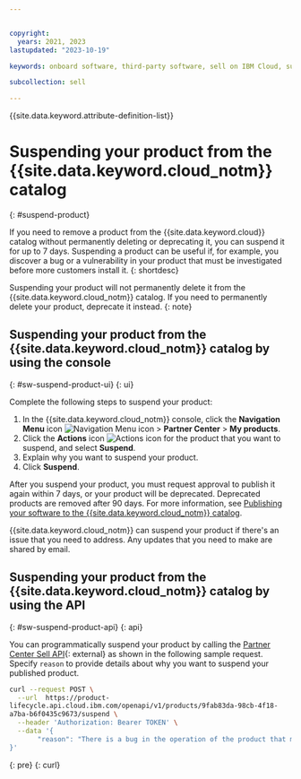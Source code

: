 ```yaml
---


copyright:
  years: 2021, 2023
lastupdated: "2023-10-19"

keywords: onboard software, third-party software, sell on IBM Cloud, suspend, partner center, catalog

subcollection: sell

---
```


{{site.data.keyword.attribute-definition-list}}

# Suspending your product from the {{site.data.keyword.cloud_notm}} catalog
{: #suspend-product}

If you need to remove a product from the {{site.data.keyword.cloud}} catalog without permanently deleting or deprecating it, you can suspend it for up to 7 days. Suspending a product can be useful if, for example, you discover a bug or a vulnerability in your product that must be investigated before more customers install it.
{: shortdesc}

Suspending your product will not permanently delete it from the {{site.data.keyword.cloud_notm}} catalog. If you need to permanently delete your product, deprecate it instead.
{: note}

## Suspending your product from the {{site.data.keyword.cloud_notm}} catalog by using the console
{: #sw-suspend-product-ui}
{: ui}

Complete the following steps to suspend your product:

1. In the {{site.data.keyword.cloud_notm}} console, click the **Navigation Menu** icon ![Navigation Menu icon](../icons/icon_hamburger.svg "Menu") > **Partner Center** > **My products**.
1. Click the **Actions** icon ![Actions icon](../icons/actions-icon-vertical.svg "Actions") for the product that you want to suspend, and select **Suspend**.
1. Explain why you want to suspend your product.
1. Click **Suspend**.

After you suspend your product, you must request approval to publish it again within 7 days, or your product will be deprecated. Deprecated products are removed after 90 days. For more information, see [Publishing your software to the {{site.data.keyword.cloud_notm}} catalog](/docs/sell?topic=sell-sw-publish).

{{site.data.keyword.cloud_notm}} can suspend your product if there's an issue that you need to address. Any updates that you need to make are shared by email.

## Suspending your product from the {{site.data.keyword.cloud_notm}} catalog by using the API
{: #sw-suspend-product-api}
{: api}

You can programmatically suspend your product by calling the [Partner Center Sell API](/apidocs/partner-center-sell#suspend-product){: external} as shown in the following sample request. Specify `reason` to provide details about why you want to suspend your published product.

```bash
curl --request POST \
  --url  https://product-
lifecycle.api.cloud.ibm.com/openapi/v1/products/9fab83da-98cb-4f18-
a7ba-b6f0435c9673/suspend \
  --header 'Authorization: Bearer TOKEN' \
  --data '{
       "reason": "There is a bug in the operation of the product that must be fixed. To fix the error, I want to suspend my product."
}'
```
{: pre}
{: curl}
